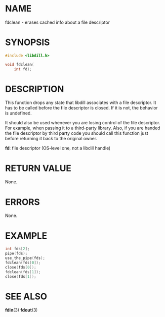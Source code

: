 # NAME

 fdclean - erases cached info about a file descriptor

# SYNOPSIS

```c
#include <libdill.h>

void fdclean(
    int fd);
```

# DESCRIPTION

 This function drops any state that libdill associates with a file descriptor. It has to be called before the file descriptor is closed. If it is not, the behavior is undefined.

 It should also be used whenever you are losing control of the file descriptor. For example, when passing it to a third-party library. Also, if you are handed the file descriptor by third party code you should call this function just before returning it back to the original owner.

 **fd**: file descriptor (OS-level one, not a libdill handle)

# RETURN VALUE

 None.

# ERRORS

 None.

# EXAMPLE

```c
int fds[2];
pipe(fds);
use_the_pipe(fds);
fdclean(fds[0]);
close(fds[0]);
fdclean(fds[1]);
close(fds[1]);
```

# SEE ALSO

 **fdin**(3) **fdout**(3) 

